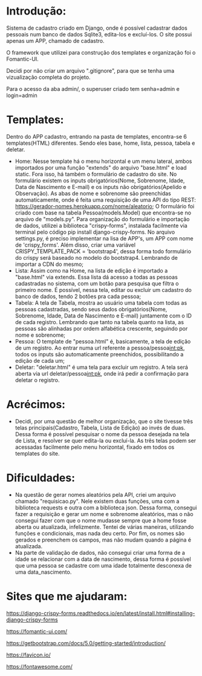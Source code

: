 # Introdução:

Sistema de cadastro criado em Django, onde é possível cadastrar dados pessoais num banco de dados Sqlite3, edita-los e excluí-los.
O site possui apenas um APP, chamado de cadastro.

O framework que utilizei para construção dos templates e organização foi o Fomantic-UI.

Decidi por não criar um arquivo ".gitignore", para que se tenha uma vizualização completa do projeto.

Para o acesso da aba admin/, o superuser criado tem senha=admin e login=admin

# Templates:

Dentro do APP cadastro, entrando na pasta de templates, encontra-se 6 templates(HTML) diferentes. Sendo eles base, home, lista, pessoa, tabela e deletar.

- Home: Nesse template há o menu horizontal e um menu lateral, ambos importados por uma função "extends" do arquivo "base.html" e load static. Fora isso, há também o formulário de cadastro do site. No formulário existem os inputs obrigatórios(Nome, Sobrenome, Idade, Data de Nascimento e E-mail) e os inputs não obrigatórios(Apelido e Observação). As abas de nome e sobrenome são preenchidas automaticamente, onde é feita uma requisição de uma API do tipo REST: https://gerador-nomes.herokuapp.com/nome/aleatorio; O formulário foi criado com base na tabela Pessoa(models.Model) que encontra-se no arquivo de "models.py". Para organização do formulário e importação de dados, utilizei a biblioteca "crispy-forms", instalada facilmente via terminal pelo código pip install django-crispy-forms. No arquivo settings.py, é preciso implementar na lisa de APP's, um APP com nome de 'crispy_forms'. Além disso, criar uma variável CRISPY_TEMPLATE_PACK = 'bootstrap4', dessa forma todo formulário do crispy será baseado no modelo do bootstrap4. Lembrando de importar a CDN do mesmo;
- Lista: Assim como na Home, na lista de edição é importado a "base.html" via extends. Essa lista dá acesso a todas as pessoas cadastradas no sistema, com um botão para pesquisa que filtra o primeiro nome. É possível, nessa tela, editar ou excluir um cadastro do banco de dados, tendo 2 botões pra cada pessoa;
- Tabela: A tela de Tabela, mostra ao usuário uma tabela com todas as pessoas cadastradas, sendo seus dados obrigatórios(Nome, Sobrenome, Idade, Data de Nascimento e E-mail) juntamente com o ID de cada registro. Lembrando que tanto na tabela quanto na lista, as pessoas são alinhadas por ordem alfabética crescente, seguindo por nome e sobrenome;
- Pessoa: O template de "pessoa.html" é, basicamente, a tela de edição de um registro. Ao entrar numa url referente a pessoa/pessoa<int:pk>, todos os inputs são automaticamente preenchidos, possibilitando a edição de cada um;
- Deletar: "deletar.html" é uma tela para excluir um registro. A tela será aberta via url deletar/pessoa<int:pk>, onde irá pedir a confirmação para deletar o registro.

# Acrécimos:

- Decidi, por uma questão de melhor organização, que o site tivesse três telas principais(Cadastro, Tabela, Lista de Edição) ao invés de duas. Dessa forma é possível pesquisar o nome da pessoa desejada na tela de Lista, e resolver se quer edita-la ou excluí-la. As três telas podem ser acessadas facilmente pelo menu horizontal, fixado em todos os templates do site. 

# Dificuldades:

- Na questão de gerar nomes aleatórios pela API, criei um arquivo chamado "requisicao.py". Nele existem duas funções, uma com a biblioteca requests e outra com a biblioteca json. Dessa forma, consegui fazer a requisição e gerar um nome e sobrenome aleatórios, mas o não consegui fazer com que o nome mudasse sempre que a home fosse aberta ou atualizada, infelizmente. Tentei de várias maneiras, utilizando funções e condicionais, mas nada deu certo. Por fim, os nomes são gerados e preenchem os campos, mas não mudam quando a página é atualizada.
- Na parte de validação de dados, não consegui criar uma forma de a idade se relacionar com a data de nascimento, dessa forma é possível que uma pessoa se cadastre com uma idade totalmente desconexa de uma data_nascimento.

# Sites que me ajudaram:

https://django-crispy-forms.readthedocs.io/en/latest/install.html#installing-django-crispy-forms

https://fomantic-ui.com/

https://getbootstrap.com/docs/5.0/getting-started/introduction/

https://favicon.io/

https://fontawesome.com/
